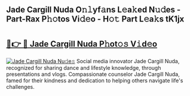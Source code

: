 ## Jade Cargill Nuda O𝚗𝚕yf𝚊ns L𝚎a𝚔ed N𝚞𝚍es - Part-Rax P𝚑𝚘tos Vi𝚍𝚎o - H𝚘𝚝 Part L𝚎a𝚔s tK1jx

# <h2><a href="http://kfcruvp.oniu.top/?m=Jade+Cargill+Nuda">🔗👉 🔴 Jade Cargill Nuda P𝚑ot𝚘𝚜 V𝚒d𝚎o</a></h2>

[![Jade Cargill Nuda Nu𝚍e𝚜](https://i.imgur.com/0qMVB7G.gif)](http://kfcruvp.oniu.top/?m=Jade+Cargill+Nuda)
Social media innovator Jade Cargill Nuda, recognized for sharing dance and lifestyle knowledge, through presentations and vlogs. Compassionate counselor Jade Cargill Nuda, famed for their kindness and dedication to helping others navigate life's challenges.  
